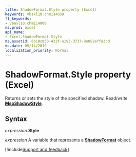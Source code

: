```yaml
---
title: ShadowFormat.Style property (Excel)
keywords: vbaxl10.chm114009
f1_keywords:
- vbaxl10.chm114009
ms.prod: excel
api_name:
- Excel.ShadowFormat.Style
ms.assetid: 6b10c853-432f-e193-3737-0e882effa3cd
ms.date: 05/14/2019
localization_priority: Normal
---
```



# ShadowFormat.Style property (Excel)

Returns or sets the style of the specified shadow. Read/write **[MsoShadowStyle](Office.MsoShadowStyle.md)**.


## Syntax

_expression_.**Style**

_expression_ A variable that represents a **[ShadowFormat](Excel.ShadowFormat.md)** object.




[!include[Support and feedback](~/includes/feedback-boilerplate.md)]